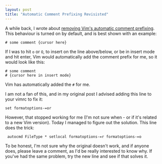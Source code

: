 ```yaml
---
layout: post
title: "Automatic Comment Prefixing Revisisted"
---
```


A while back, I wrote about [removing Vim's automatic comment prefixing](http://tilvim.com/2013/05/29/comment-prefix.html). This behaviour is turned on by default, and is best shown with an example:

    # some comment {cursor here}

If I was to hit `o` or `O`, to insert on the line above/below, or be in insert mode and hit enter, Vim would automatically add the comment prefix for me, so it would look like this:

    # some comment
    # {cursor here in insert mode}

Vim has automatically added the `#` for me.

I am not a fan of this, and in my original post I advised adding this line to your vimrc to fix it:

    set formatoptions-=or

However, that stopped working for me (I'm not sure when - or if it's related to a new Vim version). Today I managed to figure out the solution. This line does the trick:

     autocmd FileType * setlocal formatoptions-=r formatoptions-=o

To be honest, I'm not sure why the original doesn't work, and if anyone does, please leave a comment, as I'd be really interested to know why. If you've had the same problem, try the new line and see if that solves it.


